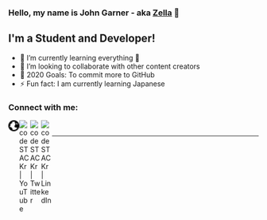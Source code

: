 ### Hello, my name is John Garner - aka [Zella][website] 👋

## I'm a Student and Developer!
- 🌱 I’m currently learning everything 🤣
- 👯 I’m looking to collaborate with other content creators
- 🥅 2020 Goals: To commit more to GitHub
- ⚡ Fun fact: I am currently learning Japanese

### Connect with me:

[<img align="left" alt="codeSTACKr.com" width="22px" src="https://raw.githubusercontent.com/iconic/open-iconic/master/svg/globe.svg" />][website]
[<img align="left" alt="codeSTACKr | YouTube" width="22px" src="https://cdn.jsdelivr.net/npm/simple-icons@v3/icons/youtube.svg" />][youtube]
[<img align="left" alt="codeSTACKr | Twitter" width="22px" src="https://cdn.jsdelivr.net/npm/simple-icons@v3/icons/twitter.svg" />][twitter]
[<img align="left" alt="codeSTACKr | LinkedIn" width="22px" src="https://cdn.jsdelivr.net/npm/simple-icons@v3/icons/linkedin.svg" />][linkedin]


<br>

---




[website]: https://johngarneriii.github.io/
[twitter]: https://twitter.com/ZellaSphere
[youtube]: https://www.youtube.com/zellasphere
[linkedin]: https://www.linkedin.com/in/johngarneriii/
